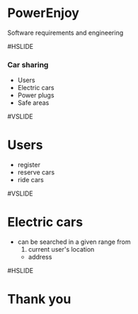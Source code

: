 # PowerEnjoy

Software requirements and engineering

#HSLIDE

### Car sharing

- Users
- Electric cars
- Power plugs
- Safe areas

#VSLIDE

# Users
- register
- reserve cars
- ride cars

#VSLIDE

# Electric cars
- can be searched in a given range from 
  1. current user's location
  - address
  
#HSLIDE

# Thank you
